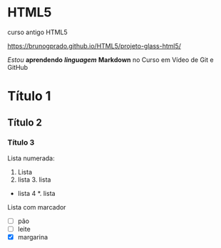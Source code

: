 # HTML5
curso antigo HTML5

https://brunogprado.github.io/HTML5/projeto-glass-html5/

*Estou* **aprendendo** ***linguagem*** __Markdown__ no Curso em Vídeo de Git e GitHub

# Título 1
## Título 2
### Título 3


Lista numerada:

1. Lista
2. lista
   3. lista
*    lista 4
    *. lista


Lista com marcador

- [ ] pão
- [ ] leite
- [x] margarina
